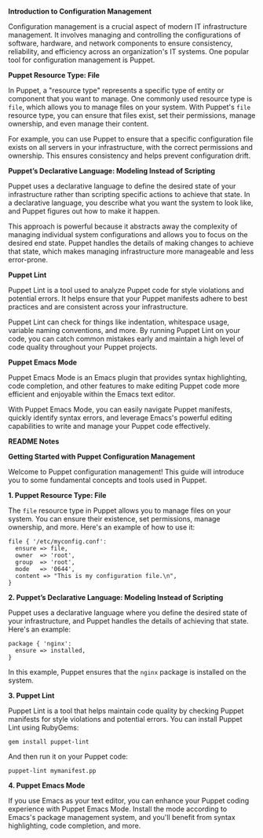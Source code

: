 **Introduction to Configuration Management**

Configuration management is a crucial aspect of modern IT infrastructure management. It involves managing and controlling the configurations of software, hardware, and network components to ensure consistency, reliability, and efficiency across an organization's IT systems. One popular tool for configuration management is Puppet.

**Puppet Resource Type: File**

In Puppet, a "resource type" represents a specific type of entity or component that you want to manage. One commonly used resource type is `file`, which allows you to manage files on your system. With Puppet's `file` resource type, you can ensure that files exist, set their permissions, manage ownership, and even manage their content.

For example, you can use Puppet to ensure that a specific configuration file exists on all servers in your infrastructure, with the correct permissions and ownership. This ensures consistency and helps prevent configuration drift.

**Puppet’s Declarative Language: Modeling Instead of Scripting**

Puppet uses a declarative language to define the desired state of your infrastructure rather than scripting specific actions to achieve that state. In a declarative language, you describe what you want the system to look like, and Puppet figures out how to make it happen.

This approach is powerful because it abstracts away the complexity of managing individual system configurations and allows you to focus on the desired end state. Puppet handles the details of making changes to achieve that state, which makes managing infrastructure more manageable and less error-prone.

**Puppet Lint**

Puppet Lint is a tool used to analyze Puppet code for style violations and potential errors. It helps ensure that your Puppet manifests adhere to best practices and are consistent across your infrastructure.

Puppet Lint can check for things like indentation, whitespace usage, variable naming conventions, and more. By running Puppet Lint on your code, you can catch common mistakes early and maintain a high level of code quality throughout your Puppet projects.

**Puppet Emacs Mode**

Puppet Emacs Mode is an Emacs plugin that provides syntax highlighting, code completion, and other features to make editing Puppet code more efficient and enjoyable within the Emacs text editor.

With Puppet Emacs Mode, you can easily navigate Puppet manifests, quickly identify syntax errors, and leverage Emacs's powerful editing capabilities to write and manage your Puppet code effectively.

**README Notes**

**Getting Started with Puppet Configuration Management**

Welcome to Puppet configuration management! This guide will introduce you to some fundamental concepts and tools used in Puppet.

**1. Puppet Resource Type: File**

The `file` resource type in Puppet allows you to manage files on your system. You can ensure their existence, set permissions, manage ownership, and more. Here's an example of how to use it:

```puppet
file { '/etc/myconfig.conf':
  ensure => file,
  owner  => 'root',
  group  => 'root',
  mode   => '0644',
  content => "This is my configuration file.\n",
}
```

**2. Puppet’s Declarative Language: Modeling Instead of Scripting**

Puppet uses a declarative language where you define the desired state of your infrastructure, and Puppet handles the details of achieving that state. Here's an example:

```puppet
package { 'nginx':
  ensure => installed,
}
```

In this example, Puppet ensures that the `nginx` package is installed on the system.

**3. Puppet Lint**

Puppet Lint is a tool that helps maintain code quality by checking Puppet manifests for style violations and potential errors. You can install Puppet Lint using RubyGems:

```
gem install puppet-lint
```

And then run it on your Puppet code:

```
puppet-lint mymanifest.pp
```

**4. Puppet Emacs Mode**

If you use Emacs as your text editor, you can enhance your Puppet coding experience with Puppet Emacs Mode. Install the mode according to Emacs's package management system, and you'll benefit from syntax highlighting, code completion, and more.
